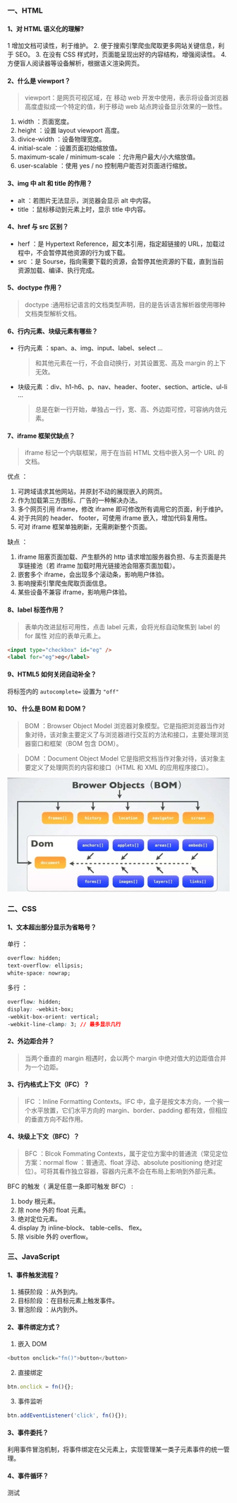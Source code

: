 ### 一、HTML

#### 1、对 HTML 语义化的理解?

1 增加文档可读性，利于维护。 2. 便于搜索引擎爬虫爬取更多网站关键信息，利于 SEO。 3. 在没有 CSS 样式时，页面能呈现出好的内容结构，增强阅读性。 4. 方便盲人阅读器等设备解析，根据语义渲染网页。

#### 2、什么是 viewport？

> viewport：是网页可视区域，在 移动 web 开发中使用，表示将设备浏览器高度虚拟成一个特定的值，利于移动 web 站点跨设备显示效果的一致性。

1. width ：页面宽度。
2. height ：设置 layout viewport 高度。
3. divice-width ：设备物理宽度。
4. initial-scale ：设置页面初始缩放值。
5. maximum-scale / minimum-scale ：允许用户最大/小大缩放值。
6. user-scalable ：使用 yes / no 控制用户能否对页面进行缩放。

#### 3、img 中 alt 和 title 的作用？

- alt ：若图片无法显示，浏览器会显示 alt 中内容。
- title ：鼠标移动到元素上时，显示 title 中内容。

#### 4、href 与 src 区别？

- herf ：是 Hypertext Reference，超文本引用，指定超链接的 URL，加载过程中，不会暂停其他资源的行为或下载。
- src ：是 Sourse，指向需要下载的资源，会暂停其他资源的下载，直到当前资源加载、编译、执行完成。

#### 5、doctype 作用？

> doctype :通用标记语言的文档类型声明，目的是告诉语言解析器使用哪种文档类型解析文档。

#### 6、行内元素、块级元素有哪些？

- 行内元素 ：span、a、img、input、label、select ...
  > 和其他元素在一行，不会自动换行，对其设置宽、高及 margin 的上下 无效。
- 块级元素 ：div、h1-h6、p、nav、header、footer、section、article、ul-li ...
  > 总是在新一行开始，单独占一行，宽、高、外边距可控，可容纳内敛元素。

#### 7、iframe 框架优缺点？

> iframe 标记一个内联框架，用于在当前 HTML 文档中嵌入另一个 URL 的文档。

优点 ：

1. 可跨域请求其他网站，并原封不动的展现嵌入的网页。
2. 作为加载第三方图标、广告的一种解决办法。
3. 多个网页引用 iframe，修改 iframe 即可修改所有调用它的页面，利于维护。
4. 对于共同的 header、 footer，可使用 iframe 嵌入，增加代码复用性。
5. 可对 iframe 框架单独刷新，无需刷新整个页面。

缺点 ：

1. iframe 阻塞页面加载、产生额外的 http 请求增加服务器负担、与主页面是共享链接池（若 iframe 加载时用光链接池会阻塞页面加载）。
2. 嵌套多个 iframe，会出现多个滚动条，影响用户体验。
3. 影响搜索引擎爬虫爬取页面信息。
4. 某些设备不兼容 iframe，影响用户体验。

#### 8、label 标签作用？

> 表单内改进鼠标可用性，点击 label 元素，会将光标自动聚焦到 label 的 for 属性 对应的表单元素上。

```HTML
<input type="checkbox" id="eg" />
<label for="eg">eg</label>
```

#### 9、HTML5 如何关闭自动补全？

将标签内的 `autocomplete=` 设置为 `"off"`

#### 10、 什么是 BOM 和 DOM？

> BOM ：Browser Object Model 浏览器对象模型。它是指把浏览器当作对象对待，该对象主要定义了与浏览器进行交互的方法和接口，主要处理浏览器窗口和框架（BOM 包含 DOM）。

> DOM ：Document Object Model 它是指把文档当作对象对待，该对象主要定义了处理网页的内容和接口（HTML 和 XML 的应用程序接口）。

<center>

![](BOM&DOM.png "BOM和DOM关系")

</center>

### 二、CSS

#### 1、文本超出部分显示为省略号？

单行 ：

```css
overflow: hidden;
text-overflow: ellipsis;
white-space: nowrap;
```

多行 ：

```css
overflow: hidden;
display: -webkit-box;
-webkit-box-orient: vertical;
-webkit-line-clamp: 3; // 最多显示几行
```

#### 2、外边距合并？

> 当两个垂直的 margin 相遇时，会以两个 margin 中绝对值大的边距值合并为一个边距。

#### 3、行内格式上下文（IFC）？

> IFC ：Inline Formatting Contexts。IFC 中，盒子是按文本方向，一个挨一个水平放置，它们水平方向的 margin、border、padding 都有效，但相应的垂直方向不起作用。

#### 4、块级上下文（BFC）？

> BFC ：Blcok Fommating Contexts，属于定位方案中的普通流（常见定位方案：normal flow ：普通流、float 浮动、absolute positioning 绝对定位）。可将其看作独立容器，容器内元素不会在布局上影响到外部元素。

BFC 的触发（ 满足任意一条即可触发 BFC） :

1. body 根元素。
2. 除 none 外的 float 元素。
3. 绝对定位元素。
4. display 为 inline-block、 table-cells、 flex。
5. 除 visible 外的 overflow。

### 三、JavaScript

#### 1、事件触发流程？

1. 捕获阶段 ：从外到内。
2. 目标阶段 ：在目标元素上触发事件。
3. 冒泡阶段 ：从内到外。

#### 2、事件绑定方式？

1. 嵌入 DOM

```js
<button onclick="fn()">button</button>
```

2. 直接绑定

```js
btn.onclick = fn(){};
```

3. 事件监听

```js
btn.addEventListener('click', fn(){});
```

#### 3、事件委托？

利用事件冒泡机制，将事件绑定在父元素上，实现管理某一类子元素事件的统一管理。

#### 4、事件循环？

测试
